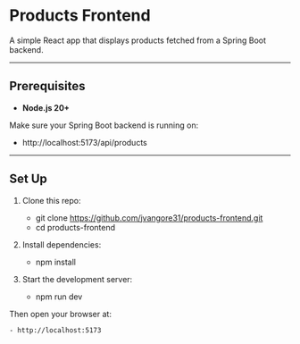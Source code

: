 # Products Frontend

A simple React app that displays products fetched from a Spring Boot backend.

---

## Prerequisites

- **Node.js 20+**  

Make sure your Spring Boot backend is running on:

 - http://localhost:5173/api/products

---

## Set Up

1.  Clone this repo:

    - git clone https://github.com/jvangore31/products-frontend.git
    - cd products-frontend

2. Install dependencies:

    - npm install

3. Start the development server:

    - npm run dev

Then open your browser at:

    - http://localhost:5173

